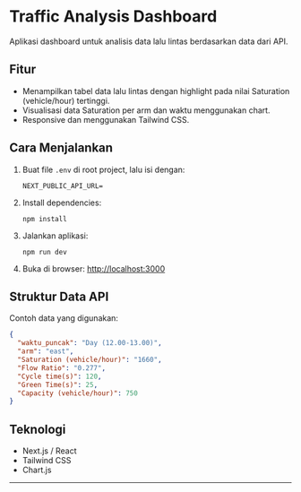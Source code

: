 # Traffic Analysis Dashboard

Aplikasi dashboard untuk analisis data lalu lintas berdasarkan data dari API.

## Fitur
- Menampilkan tabel data lalu lintas dengan highlight pada nilai Saturation (vehicle/hour) tertinggi.
- Visualisasi data Saturation per arm dan waktu menggunakan chart.
- Responsive dan menggunakan Tailwind CSS.

## Cara Menjalankan

1. Buat file `.env` di root project, lalu isi dengan:
   ```
   NEXT_PUBLIC_API_URL=
   ```
2. Install dependencies:
   ```
   npm install
   ```
3. Jalankan aplikasi:
   ```
   npm run dev
   ```
4. Buka di browser: [http://localhost:3000](http://localhost:3000)

## Struktur Data API

Contoh data yang digunakan:
```json
{
  "waktu_puncak": "Day (12.00-13.00)",
  "arm": "east",
  "Saturation (vehicle/hour)": "1660",
  "Flow Ratio": "0.277",
  "Cycle time(s)": 120,
  "Green Time(s)": 25,
  "Capacity (vehicle/hour)": 750
}
```

## Teknologi
- Next.js / React
- Tailwind CSS
- Chart.js

---